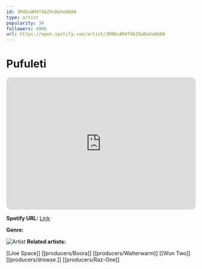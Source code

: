 ```yaml
---
id: 3M4DsAM4T4bZ9uDwVoAb8A
type: artist
popularity: 34
followers: 4906
url: https://open.spotify.com/artist/3M4DsAM4T4bZ9uDwVoAb8A
---
```

# Pufuleti

<iframe style="border-radius:12px" src="https://open.spotify.com/embed/artist/3M4DsAM4T4bZ9uDwVoAb8A" width="100%" height="352" frameBorder="0" allowfullscreen="" allow="autoplay; clipboard-write; encrypted-media; fullscreen; picture-in-picture" loading="lazy"></iframe>

**Spotify URL:** [Link](https://open.spotify.com/artist/3M4DsAM4T4bZ9uDwVoAb8A)

**Genre:** 

![Artist](https://i.scdn.co/image/ab6761610000e5eb30931c9079e62a97e268c42a)
**Related artists:**

[[Joe Space]]
[[producers/Boora]]
[[producers/Walterwarm]]
[[Wun Two]]
[[producers/drowse.]]
[[producers/Raz-One]]
